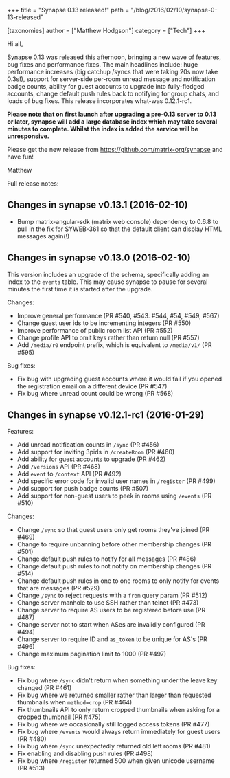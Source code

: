 +++
title = "Synapse 0.13 released!"
path = "/blog/2016/02/10/synapse-0-13-released"

[taxonomies]
author = ["Matthew Hodgson"]
category = ["Tech"]
+++

Hi all,

Synapse 0.13 was released this afternoon, bringing a new wave of features, bug fixes and performance fixes.  The main headlines include: huge performance increases (big catchup /syncs that were taking 20s now take 0.3s!), support for server-side per-room unread message and notification badge counts, ability for guest accounts to upgrade into fully-fledged accounts, change default push rules back to notifying for group chats, and loads of bug fixes.  This release incorporates what-was 0.12.1-rc1.

<b>Please note that on first launch after upgrading a pre-0.13 server to 0.13 or later, synapse will add a large database index which may take several minutes to complete.  Whilst the index is added the service will be unresponsive.</b>

Please get the new release from <a href="https://github.com/matrix-org/synapse">https://github.com/matrix-org/synapse</a> and have fun!

Matthew

Full release notes:

## Changes in synapse v0.13.1 (2016-02-10)

* Bump matrix-angular-sdk (matrix web console) dependency to 0.6.8 to
  pull in the fix for SYWEB-361 so that the default client can display
  HTML messages again(!)

## Changes in synapse v0.13.0 (2016-02-10)

This version includes an upgrade of the schema, specifically adding an index to
the ``events`` table. This may cause synapse to pause for several minutes the
first time it is started after the upgrade.

Changes:

* Improve general performance (PR #540, #543. #544, #54, #549, #567)
* Change guest user ids to be incrementing integers (PR #550)
* Improve performance of public room list API (PR #552)
* Change profile API to omit keys rather than return null (PR #557)
* Add ``/media/r0`` endpoint prefix, which is equivalent to ``/media/v1/``
  (PR #595)

Bug fixes:

* Fix bug with upgrading guest accounts where it would fail if you opened the
  registration email on a different device (PR #547)
* Fix bug where unread count could be wrong (PR #568)

## Changes in synapse v0.12.1-rc1 (2016-01-29)

Features:

* Add unread notification counts in ``/sync`` (PR #456)
* Add support for inviting 3pids in ``/createRoom`` (PR #460)
* Add ability for guest accounts to upgrade (PR #462)
* Add ``/versions`` API (PR #468)
* Add ``event`` to ``/context`` API (PR #492)
* Add specific error code for invalid user names in ``/register`` (PR #499)
* Add support for push badge counts (PR #507)
* Add support for non-guest users to peek in rooms using ``/events`` (PR #510)

Changes:

* Change ``/sync`` so that guest users only get rooms they've joined (PR #469)
* Change to require unbanning before other membership changes (PR #501)
* Change default push rules to notify for all messages (PR #486)
* Change default push rules to not notify on membership changes (PR #514)
* Change default push rules in one to one rooms to only notify for events that
  are messages (PR #529)
* Change ``/sync`` to reject requests with a ``from`` query param (PR #512)
* Change server manhole to use SSH rather than telnet (PR #473)
* Change server to require AS users to be registered before use (PR #487)
* Change server not to start when ASes are invalidly configured (PR #494)
* Change server to require ID and ``as_token`` to be unique for AS's (PR #496)
* Change maximum pagination limit to 1000 (PR #497)

Bug fixes:

* Fix bug where ``/sync`` didn't return when something under the leave key
  changed (PR #461)
* Fix bug where we returned smaller rather than larger than requested
  thumbnails when ``method=crop`` (PR #464)
* Fix thumbnails API to only return cropped thumbnails when asking for a
  cropped thumbnail (PR #475)
* Fix bug where we occasionally still logged access tokens (PR #477)
* Fix bug where ``/events`` would always return immediately for guest users
  (PR #480)
* Fix bug where ``/sync`` unexpectedly returned old left rooms (PR #481)
* Fix enabling and disabling push rules (PR #498)
* Fix bug where ``/register`` returned 500 when given unicode username
  (PR #513)
